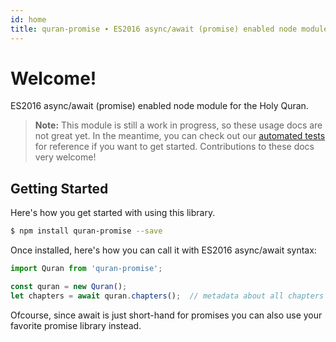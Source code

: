 ```yaml
---
id: home
title: quran-promise ∙ ES2016 async/await (promise) enabled node module for the Holy Quran.
---
```


# Welcome!

ES2016 async/await (promise) enabled node module for the Holy Quran.

> **Note:** This module is still a work in progress, so these usage docs are not great
> yet. In the meantime, you can check out our [automated tests](https://github.com/axis-tip/quran-promise/tree/master/test) 
> for reference if you want to get started. Contributions to these docs very welcome!

## Getting Started

Here's how you get started with using this library.

```bash
$ npm install quran-promise --save
```

Once installed, here's how you can call it with ES2016 async/await syntax:

```js
import Quran from 'quran-promise';

const quran = new Quran();
let chapters = await quran.chapters();  // metadata about all chapters (surahs)
```

Ofcourse, since await is just short-hand for promises you can also use your favorite promise library
instead.
